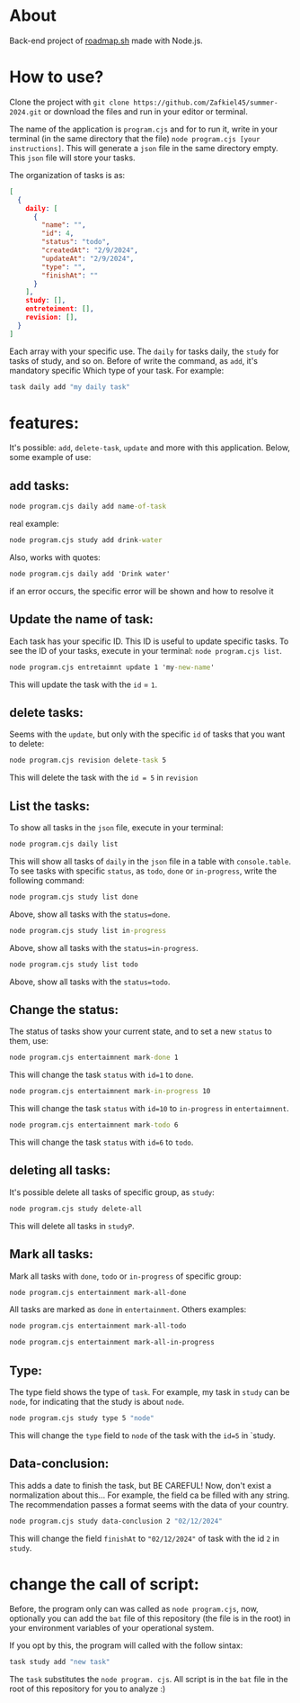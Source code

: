 # About
Back-end project of [roadmap.sh](https://roadmap.sh/projects/task-tracker) made with Node.js. 

# How to use?

Clone the project with `git clone https://github.com/Zafkiel45/summer-2024.git` or download the files and run in your editor or terminal.

The name of the application is `program.cjs` and for to run it, write in your terminal (in the same directory that the file) `node program.cjs [your instructions]`. This will generate 
a `json` file in the same directory empty. This `json` file will store your tasks.

The organization of tasks is as: 

```json
[
  {
    daily: [
      {
        "name": "",
        "id": 4,
        "status": "todo",
        "createdAt": "2/9/2024",
        "updateAt": "2/9/2024",
        "type": "",
        "finishAt": ""
      }
    ],
    study: [],
    entreteiment: [],
    revision: [],
  }
]
```
Each array with your specific use. The `daily` for tasks daily, the `study` for tasks of study, and so on. Before of write the command, as `add`, it's mandatory specific Which type of your task. For example:

```bash
task daily add "my daily task"
```

# features: 

It's possible: `add`, `delete-task`, `update` and more with this application. Below, some example of use: 

## add tasks:

```cmd
node program.cjs daily add name-of-task 
```
real example:

```cmd
node program.cjs study add drink-water
```
Also, works with quotes:
```cmd
node program.cjs daily add 'Drink water'
```
if an error occurs, the specific error will be shown and how to resolve it

## Update the name of task:

Each task has your specific ID. This ID is useful to update specific tasks. To see the ID of your tasks, execute in your terminal: `node program.cjs list`.
```cmd
node program.cjs entretaimnt update 1 'my-new-name'
```
This will update the task with the `id` = `1`.

## delete tasks:

Seems with the `update`, but only with the specific `id` of tasks that you want to delete:

```cmd
node program.cjs revision delete-task 5
```
This will delete the task with the `id = 5` in `revision`

## List the tasks:

To show all tasks in the `json` file, execute in your terminal: 
```cmd
node program.cjs daily list
```
This will show all tasks of `daily` in the `json` file in a table with `console.table`. To see tasks with specific `status`, as `todo`, `done` or `in-progress`, write the following
command: 
```cmd
node program.cjs study list done
```
Above, show all tasks with the `status=done`.
```cmd
node program.cjs study list in-progress
```
Above, show all tasks with the `status=in-progress`.
```cmd
node program.cjs study list todo
```
Above, show all tasks with the `status=todo`.

## Change the status:

The status of tasks show your current state, and to set a new `status` to them, use: 
```cmd
node program.cjs entertaimnent mark-done 1
```
This will change the task `status` with `id=1` to `done`.
```cmd
node program.cjs entertaimnent mark-in-progress 10
```
This will change the task `status` with `id=10` to `in-progress` in `entertaimnent`.
```cmd
node program.cjs entertaimnent mark-todo 6
```
This will change the task `status` with `id=6` to `todo`.

## deleting all tasks:

It's possible delete all tasks of specific group, as `study`:

```bash
node program.cjs study delete-all 
```
This will delete all tasks in `studyP`.

## Mark all tasks:

Mark all tasks with `done`, `todo` or `in-progress` of specific group:

```bash
node program.cjs entertainment mark-all-done 
```
All tasks are marked as `done` in `entertainment`. Others examples: 

```bash
node program.cjs entertainment mark-all-todo 
```
```bash
node program.cjs entertainment mark-all-in-progress
```

## Type:

The type field shows the type of `task`. For example, my task in `study` can be `node`, for indicating that the study is about `node`. 
```bash
node program.cjs study type 5 "node"
```
This will change the `type` field to `node` of the task with the `id=5` in `study.

## Data-conclusion:

This adds a date to finish the task, but BE CAREFUL! Now, don't exist a normalization about this... For example, the field ca be filled with any string. The recommendation passes a format seems with the data of your country. 
```bash
node program.cjs study data-conclusion 2 "02/12/2024"
```
This will change the field `finishAt` to `"02/12/2024"` of task with the id `2` in `study`.

# change the call of script:

Before, the program only can was called as `node program.cjs`, now, optionally you can add the `bat` file of this repository (the file is in the root) in your environment variables of your operational system.

If you opt by this, the program will called with the follow sintax: 
```bash
task study add "new task"
```
The `task` substitutes the `node program. cjs`. All script is in the `bat` file in the root of this repository for you to analyze :)
